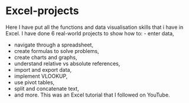 # Excel-projects
Here I have put all the functions and data visualisation skills that i have in Excel. I have done 6 real-world projects to show how to: - enter data,
- navigate through a spreadsheet,
- create formulas to solve problems,
- create charts and graphs,
- understand relative vs absolute references,
- import and export data,
- implement VLOOKUP,
- use pivot tables,
- split and concatenate text, 
- and more.
This was an Excel tutorial that I followed on YouTube.
